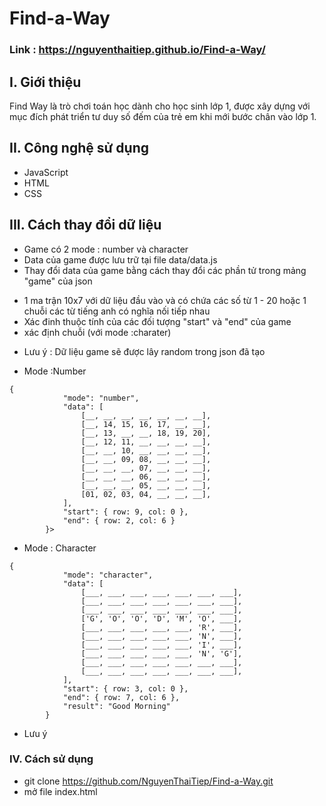 # Find-a-Way
### Link : https://nguyenthaitiep.github.io/Find-a-Way/

## I. Giới thiệu
Find Way là trò chơi toán học dành cho học sinh lớp 1, được xây dựng với mục đích phát triển tư duy số đếm của trẻ em khi mới bước chân vào lớp 1.
## II. Công nghệ sử dụng 
- JavaScript
- HTML
- CSS
## III. Cách thay đổi dữ liệu 
- Game có 2 mode : number và character
- Data của game được lưu trữ tại file data/data.js
- Thay đổi data của game bằng cách thay đổi các phần tử trong mảng "game" của json
 + 1 ma trận 10x7 với dữ liệu đầu vào và có chứa các số từ 1 - 20 hoặc 1 chuỗi các từ tiếng anh có nghĩa nối tiếp nhau
 + Xác đinh thuộc tính của các đối tượng  "start" và "end" của game
 + xác định chuỗi (với mode :charater)
- Lưu ý : Dữ liệu game sẽ được lây random trong json đã tạo

- Mode :Number
```` 
{
            "mode": "number",
            "data": [
                [__, __, __, __, __, __, __],
                [__, 14, 15, 16, 17, __, __],
                [__, 13, __, __, 18, 19, 20],
                [__, 12, 11, __, __, __, __],
                [__, __, 10, __, __, __, __],
                [__, __, 09, 08, __, __, __],
                [__, __, __, 07, __, __, __],
                [__, __, __, 06, __, __, __],
                [__, __, __, 05, __, __, __],
                [01, 02, 03, 04, __, __, __],
            ],
            "start": { row: 9, col: 0 },
            "end": { row: 2, col: 6 }
        }>
````
- Mode : Character 
```` 
{
            "mode": "character",
            "data": [
                [___, ___, ___, ___, ___, ___, ___],
                [___, ___, ___, ___, ___, ___, ___],
                [___, ___, ___, ___, ___, ___, ___],
                ['G', 'O', 'O', 'D', 'M', 'O', ___],
                [___, ___, ___, ___, ___, 'R', ___],
                [___, ___, ___, ___, ___, 'N', ___],
                [___, ___, ___, ___, ___, 'I', ___],
                [___, ___, ___, ___, ___, 'N', 'G'],
                [___, ___, ___, ___, ___, ___, ___],
                [___, ___, ___, ___, ___, ___, ___],
            ],
            "start": { row: 3, col: 0 },
            "end": { row: 7, col: 6 },
            "result": "Good Morning"
        }
````
- Lưu ý
### IV. Cách sử dụng 
- git clone https://github.com/NguyenThaiTiep/Find-a-Way.git
- mở file index.html


